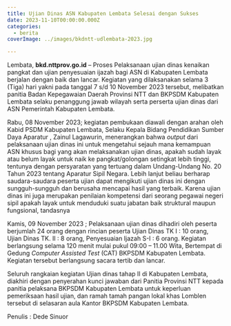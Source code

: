 ```yaml
---
title: Ujian Dinas ASN Kabupaten Lembata Selesai dengan Sukses
date: 2023-11-10T00:00:00.000Z
categories:
  - berita
coverImage: ../images/bkdntt-udlembata-2023.jpg

---
```


Lembata, **bkd.nttprov.go.id** – Proses Pelaksanaan ujian dinas kenaikan pangkat dan ujian penyesuaian ijazah bagi ASN di Kabupaten Lembata berjalan dengan baik dan lancar. Kegiatan yang dilaksanakan selama 3 (Tiga) hari yakni pada tanggal 7 s/d 10 November 2023 tersebut, melibatkan panitia Badan Kepegawaian Daerah Provinsi NTT dan BKPSDM Kabupaten Lembata selaku penanggung jawab wilayah serta perserta ujian dinas dari ASN Pemerintah Kabupaten Lembata.

Rabu, 08 November 2023; kegiatan pembukaan diawali dengan arahan oleh Kabid PSDM Kabupaten Lembata, Selaku Kepala Bidang Pendidikan Sumber Daya Aparatur , Zainul Lagawurin, menerangkan bahwa *output* dari pelaksanaan ujian dinas ini untuk mengetahui sejauh mana kemampuan ASN khusus bagi yang akan melaksanakan ujian dinas, apakah sudah layak atau belum layak untuk naik ke pangkat/golongan setingkat lebih tinggi, tentunya dengan persyaratan yang tertuang dalam Undang-Undang No. 20 Tahun 2023 tentang Aparatur Sipil Negara. Lebih lanjut beliau berharap saudara-saudara peserta ujian dapat mengikuti ujian dinas ini dengan sungguh-sungguh dan berusaha mencapai hasil yang terbaik. Karena ujian dinas ini juga merupakan penilaian kompetensi dari seorang pegawai negeri sipil apakah layak untuk menduduki suatu jabatan baik struktural maupun fungsional, tandasnya

Kamis, 09 November 2023 ; Pelaksanaan ujian dinas dihadiri oleh peserta berjumlah 24 orang dengan rincian peserta Ujian Dinas TK I : 10 orang, Ujian Dinas TK. II : 8 orang, Penyesuaian Ijazah S-I : 6 orang. Kegiatan berlangsung selama 120 menit mulai pukul 09:00 – 11.00 Wita, Bertempat di Gedung *Computer Assisted Test* (CAT) BKPSDM Kabupaten Lembata. Kegiatan tersebut berlangsung sacara tertib dan lancar.

Seluruh rangkaian kegiatan Ujian dinas tahap II di Kabupaten Lembata, diakhiri dengan penyerahan kunci jawaban dari Panitia Provinsi NTT kepada panitia pelaksana BKPSDM Kabupaten Lembata untuk keperluan pemeriksaan hasil ujian, dan ramah tamah pangan lokal khas Lomblen tersebut di selasaran aula Kantor BKPSDM Kabupaten Lembata.

Penulis : Dede Sinuor
